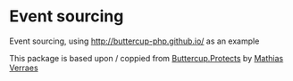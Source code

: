 Event sourcing
======

Event sourcing, using http://buttercup-php.github.io/ as an example

This package is based upon / coppied from [Buttercup.Protects](https://github.com/buttercup-php/protects) by [Mathias Verraes](https://github.com/mathiasverraes)
